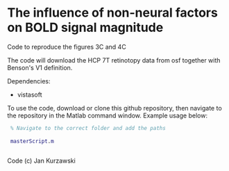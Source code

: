 # The influence of non-neural factors on BOLD signal magnitude
Code to reproduce the figures 3C and 4C 

The code will download the HCP 7T retinotopy data from osf together with Benson's V1 definition.

Dependencies:
* vistasoft

To use the code, download or clone this github repository, then navigate to the repository in the Matlab command window.
Example usage below:

``` Matlab
 % Navigate to the correct folder and add the paths
 
 masterScript.m
 
``` 
 
 
Code (c) Jan Kurzawski

